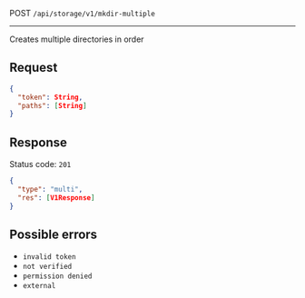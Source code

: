POST `/api/storage/v1/mkdir-multiple`

---

Creates multiple directories in order

## Request

```json
{
  "token": String,
  "paths": [String]
}
```

## Response

Status code: `201`

```json
{
  "type": "multi",
  "res": [V1Response]
}
```

## Possible errors

- `invalid token`
- `not verified`
- `permission denied`
- `external`

